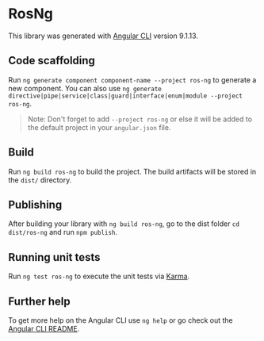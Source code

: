 # RosNg

This library was generated with [Angular CLI](https://github.com/angular/angular-cli) version 9.1.13.

## Code scaffolding

Run `ng generate component component-name --project ros-ng` to generate a new component. You can also use `ng generate directive|pipe|service|class|guard|interface|enum|module --project ros-ng`.
> Note: Don't forget to add `--project ros-ng` or else it will be added to the default project in your `angular.json` file. 

## Build

Run `ng build ros-ng` to build the project. The build artifacts will be stored in the `dist/` directory.

## Publishing

After building your library with `ng build ros-ng`, go to the dist folder `cd dist/ros-ng` and run `npm publish`.

## Running unit tests

Run `ng test ros-ng` to execute the unit tests via [Karma](https://karma-runner.github.io).

## Further help

To get more help on the Angular CLI use `ng help` or go check out the [Angular CLI README](https://github.com/angular/angular-cli/blob/master/README.md).
